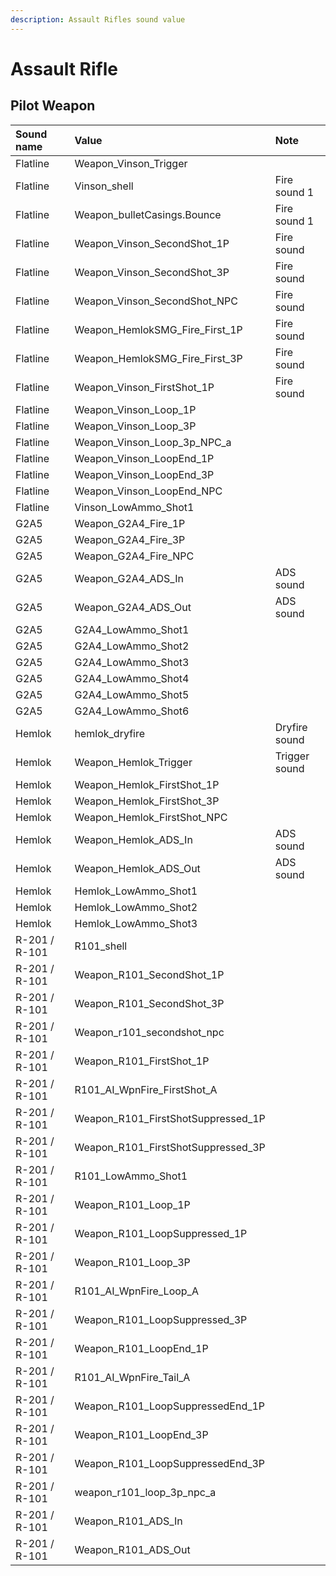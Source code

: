 ```yaml
---
description: Assault Rifles sound value
---
```


# Assault Rifle

## Pilot Weapon

| Sound name | Value | Note |
| :--- | :--- | :--- |
| Flatline | Weapon\_Vinson\_Trigger |  |
| Flatline | Vinson\_shell | Fire sound 1 |
| Flatline | Weapon\_bulletCasings.Bounce | Fire sound 1 |
| Flatline | Weapon\_Vinson\_SecondShot\_1P | Fire sound |
| Flatline | Weapon\_Vinson\_SecondShot\_3P | Fire sound |
| Flatline | Weapon\_Vinson\_SecondShot\_NPC | Fire sound |
| Flatline | Weapon\_HemlokSMG\_Fire\_First\_1P | Fire sound |
| Flatline | Weapon\_HemlokSMG\_Fire\_First\_3P | Fire sound |
| Flatline | Weapon\_Vinson\_FirstShot\_1P | Fire sound |
| Flatline | Weapon\_Vinson\_Loop\_1P |  |
| Flatline | Weapon\_Vinson\_Loop\_3P |  |
| Flatline | Weapon\_Vinson\_Loop\_3p\_NPC\_a |  |
| Flatline | Weapon\_Vinson\_LoopEnd\_1P |  |
| Flatline | Weapon\_Vinson\_LoopEnd\_3P |  |
| Flatline | Weapon\_Vinson\_LoopEnd\_NPC |  |
| Flatline | Vinson\_LowAmmo\_Shot1 |  |
| G2A5 | Weapon\_G2A4\_Fire\_1P |  |
| G2A5 | Weapon\_G2A4\_Fire\_3P |  |
| G2A5 | Weapon\_G2A4\_Fire\_NPC |  |
| G2A5 | Weapon\_G2A4\_ADS\_In | ADS sound |
| G2A5 | Weapon\_G2A4\_ADS\_Out | ADS sound |
| G2A5 | G2A4\_LowAmmo\_Shot1 |  |
| G2A5 | G2A4\_LowAmmo\_Shot2 |  |
| G2A5 | G2A4\_LowAmmo\_Shot3 |  |
| G2A5 | G2A4\_LowAmmo\_Shot4 |  |
| G2A5 | G2A4\_LowAmmo\_Shot5 |  |
| G2A5 | G2A4\_LowAmmo\_Shot6 |  |
| Hemlok | hemlok\_dryfire | Dryfire sound |
| Hemlok | Weapon\_Hemlok\_Trigger | Trigger sound |
| Hemlok | Weapon\_Hemlok\_FirstShot\_1P |  |
| Hemlok | Weapon\_Hemlok\_FirstShot\_3P |  |
| Hemlok | Weapon\_Hemlok\_FirstShot\_NPC |  |
| Hemlok | Weapon\_Hemlok\_ADS\_In | ADS sound |
| Hemlok | Weapon\_Hemlok\_ADS\_Out | ADS sound |
| Hemlok | Hemlok\_LowAmmo\_Shot1 |  |
| Hemlok | Hemlok\_LowAmmo\_Shot2 |  |
| Hemlok | Hemlok\_LowAmmo\_Shot3 |  |
| R-201 / R-101 | R101\_shell |  |
| R-201 / R-101 | Weapon\_R101\_SecondShot\_1P |  |
| R-201 / R-101 | Weapon\_R101\_SecondShot\_3P |  |
| R-201 / R-101 | Weapon\_r101\_secondshot\_npc |  |
| R-201 / R-101 | Weapon\_R101\_FirstShot\_1P |  |
| R-201 / R-101 | R101\_AI\_WpnFire\_FirstShot\_A |  |
| R-201 / R-101 | Weapon\_R101\_FirstShotSuppressed\_1P |  |
| R-201 / R-101 | Weapon\_R101\_FirstShotSuppressed\_3P |  |
| R-201 / R-101 | R101\_LowAmmo\_Shot1 |  |
| R-201 / R-101 | Weapon\_R101\_Loop\_1P |  |
| R-201 / R-101 | Weapon\_R101\_LoopSuppressed\_1P |  |
| R-201 / R-101 | Weapon\_R101\_Loop\_3P |  |
| R-201 / R-101 | R101\_AI\_WpnFire\_Loop\_A |  |
| R-201 / R-101 | Weapon\_R101\_LoopSuppressed\_3P |  |
| R-201 / R-101 | Weapon\_R101\_LoopEnd\_1P |  |
| R-201 / R-101 | R101\_AI\_WpnFire\_Tail\_A |  |
| R-201 / R-101 | Weapon\_R101\_LoopSuppressedEnd\_1P |  |
| R-201 / R-101 | Weapon\_R101\_LoopEnd\_3P |  |
| R-201 / R-101 | Weapon\_R101\_LoopSuppressedEnd\_3P |  |
| R-201 / R-101 | weapon\_r101\_loop\_3p\_npc\_a |  |
| R-201 / R-101 | Weapon\_R101\_ADS\_In |  |
| R-201 / R-101 | Weapon\_R101\_ADS\_Out |  |

## 

